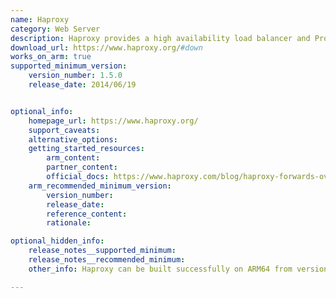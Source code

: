 ```yaml
---
name: Haproxy
category: Web Server
description: Haproxy provides a high availability load balancer and Proxy for TCP and HTTP-based applications that spreads requests across multiple servers.
download_url: https://www.haproxy.org/#down
works_on_arm: true
supported_minimum_version:
    version_number: 1.5.0
    release_date: 2014/06/19


optional_info:
    homepage_url: https://www.haproxy.org/
    support_caveats:
    alternative_options:
    getting_started_resources:
        arm_content:
        partner_content:
        official_docs: https://www.haproxy.com/blog/haproxy-forwards-over-2-million-http-requests-per-second-on-a-single-aws-arm-instance
    arm_recommended_minimum_version:
        version_number:
        release_date:
        reference_content:
        rationale:

optional_hidden_info:
    release_notes__supported_minimum:
    release_notes__recommended_minimum:
    other_info: Haproxy can be built successfully on ARM64 from version 1.4 onwards, but this version was released on Feb 26, 2010 (before the release of AArch64). The next AArch64-supported Haproxy version is 1.5.0.

---
```

